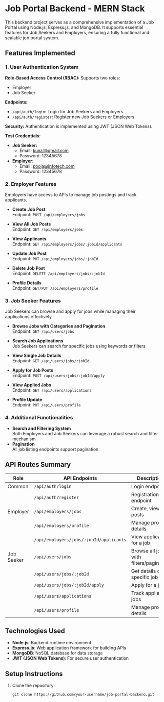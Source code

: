 # Job Portal Backend - MERN Stack

This backend project serves as a comprehensive implementation of a Job Portal using Node.js, Express.js, and MongoDB. It supports essential features for Job Seekers and Employers, ensuring a fully functional and scalable job portal system.

## Features Implemented

### 1. User Authentication System
**Role-Based Access Control (RBAC):**
Supports two roles:
- Employer
- Job Seeker

**Endpoints:**
- `/api/auth/login`: Login for Job Seekers and Employers
- `/api/auth/register`: Register new Job Seekers or Employers

**Security:** Authentication is implemented using JWT (JSON Web Tokens).

**Test Credentials:**
- **Job Seeker:**
  - Email: kunal@gmail.com
  - Password: 12345678
- **Employer:**
  - Email: pooja@infotech.com
  - Password: 12345678

### 2. Employer Features
Employers have access to APIs to manage job postings and track applicants.

- **Create Job Post**  
  Endpoint: `POST /api/employers/jobs`
  
- **View All Job Posts**  
  Endpoint: `GET /api/employers/jobs`
  
- **View Applicants**  
  Endpoint: `GET /api/employers/jobs/:jobId/applicants`
  
- **Update Job Post**  
  Endpoint: `PUT /api/employers/jobs/:jobId`
  
- **Delete Job Post**  
  Endpoint: `DELETE /api/employers/jobs/:jobId`
  
- **Profile Details**  
  Endpoint: `GET/PUT /api/employers/profile`

### 3. Job Seeker Features
Job Seekers can browse and apply for jobs while managing their applications effectively.

- **Browse Jobs with Categories and Pagination**  
  Endpoint: `GET /api/users/jobs`
  
- **Search Job Applications**  
  Job Seekers can search for specific jobs using keywords or filters
  
- **View Single Job Details**  
  Endpoint: `GET /api/users/jobs/:jobId`
  
- **Apply for Job Posts**  
  Endpoint: `POST /api/users/jobs/:jobId/apply`
  
- **View Applied Jobs**  
  Endpoint: `GET /api/users/applications`
  
- **Profile Update**  
  Endpoint: `PUT /api/users/profile`

### 4. Additional Functionalities
- **Search and Filtering System**  
  Both Employers and Job Seekers can leverage a robust search and filter mechanism
- **Pagination**  
  All job listing endpoints support pagination

## API Routes Summary

| Role       | API Endpoints                              | Description                                      |
|------------|--------------------------------------------|--------------------------------------------------|
| Common     | `/api/auth/login`                          | Login endpoint                                   |
|            | `/api/auth/register`                       | Registration endpoint                            |
| Employer   | `/api/employers/jobs`                      | Create, view job posts                           |
|            | `/api/employers/profile`                   | Manage profile details                           |
|            | `/api/employers/jobs/:jobId/applicants`    | View applicants for a job                        |
| Job Seeker | `/api/users/jobs`                          | Browse all jobs with filters/pagination          |
|            | `/api/users/jobs/:jobId`                   | Get details of a specific job                    |
|            | `/api/users/jobs/:jobId/apply`             | Apply for a job                                  |
|            | `/api/users/applications`                  | Track applied jobs                               |
|            | `/api/users/profile`                       | Manage profile details                           |

## Technologies Used
- **Node.js**: Backend runtime environment
- **Express.js**: Web application framework for building APIs
- **MongoDB**: NoSQL database for data storage
- **JWT (JSON Web Tokens)**: For secure user authentication

## Setup Instructions

1. Clone the repository:
   ```bash
   git clone https://github.com/your-username/job-portal-backend.git
